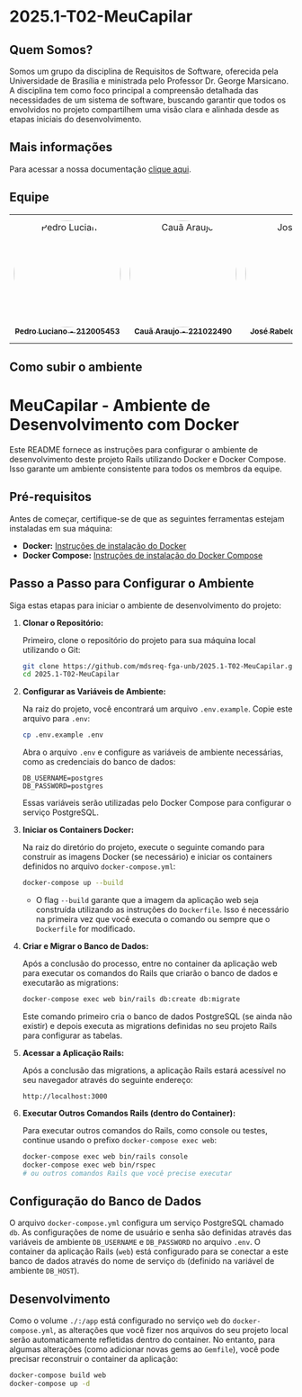 # 2025.1-T02-MeuCapilar

## Quem Somos?
Somos um grupo da disciplina de Requisitos de Software, oferecida pela Universidade de Brasília e ministrada pelo Professor Dr. George Marsicano. A disciplina tem como foco principal a compreensão detalhada das necessidades de um sistema de software, buscando garantir que todos os envolvidos no projeto compartilhem uma visão clara e alinhada desde as etapas iniciais do desenvolvimento.

## Mais informações 

Para acessar a nossa documentação [clique aqui](https://mdsreq-fga-unb.github.io/2025.1-T02-MeuCapilar/).


## Equipe

<center>
<table>
  <tr>
    <td align="center">
      <a href="https://github.com/PedroALuciano">
        <img src="https://github.com/PedroALuciano.png" width="190" style="border-radius: 50%;" alt="Pedro Luciano"/>
        <br/><sub><b>Pedro Luciano - 212005453</b></sub>
      </a>
    </td>
    <td align="center">
      <a href="https://github.com/caua08">
        <img src="https://github.com/caua08.png" width="190" style="border-radius: 50%;" alt="Cauã Araujo"/>
        <br/><sub><b>Cauã Araujo - 221022490</b></sub>
      </a>
    </td>
    <td align="center">
      <a href="https://github.com/joseandre25">
        <img src="https://github.com/joseandre25.png" width="190" style="border-radius: 50%;" alt="José Rabelo"/>
        <br/><sub><b>José Rabelo - 211062016</b></sub>
      </a>
    </td>
    <td align="center">
      <a href="https://github.com/miguelpiresgomes25">
        <img src="https://github.com/miguelpiresgomes25.png" width="190" style="border-radius: 50%;" alt="Miguel Pires"/>
        <br/><sub><b>Miguel Pires - 222007030</b></sub>
      </a>
    </td>
    <td align="center">
      <a href="https://github.com/devwallyson">
        <img src="https://github.com/devwallyson.png" width="190" style="border-radius: 50%;" alt="Wallyson Souza"/>
        <br/><sub><b>Wallyson Souza - 222006196</b></sub>
      </a>
    </td>
    <td align="center">
      <a href="https://github.com/iancostag">
        <img src="https://github.com/iancostag.png" width="190" style="border-radius: 50%;" alt="Ian Costa"/>
        <br/><sub><b>Ian Costa - 222014859</b></sub>
      </a>
    </td>
  </tr>
</table>
</center>

## Como subir o ambiente

# MeuCapilar - Ambiente de Desenvolvimento com Docker

Este README fornece as instruções para configurar o ambiente de desenvolvimento deste projeto Rails utilizando Docker e Docker Compose. Isso garante um ambiente consistente para todos os membros da equipe.

## Pré-requisitos

Antes de começar, certifique-se de que as seguintes ferramentas estejam instaladas em sua máquina:

* **Docker:** [Instruções de instalação do Docker](https://docs.docker.com/engine/install/)
* **Docker Compose:** [Instruções de instalação do Docker Compose](https://docs.docker.com/compose/install/)

## Passo a Passo para Configurar o Ambiente

Siga estas etapas para iniciar o ambiente de desenvolvimento do projeto:

1.  **Clonar o Repositório:**

    Primeiro, clone o repositório do projeto para sua máquina local utilizando o Git:

    ```bash
    git clone https://github.com/mdsreq-fga-unb/2025.1-T02-MeuCapilar.git
    cd 2025.1-T02-MeuCapilar
    ```


2.  **Configurar as Variáveis de Ambiente:**

    Na raiz do projeto, você encontrará um arquivo `.env.example`. Copie este arquivo para `.env`:

    ```bash
    cp .env.example .env
    ```

    Abra o arquivo `.env` e configure as variáveis de ambiente necessárias, como as credenciais do banco de dados:

    ```
    DB_USERNAME=postgres
    DB_PASSWORD=postgres
    ```

    Essas variáveis serão utilizadas pelo Docker Compose para configurar o serviço PostgreSQL.

3.  **Iniciar os Containers Docker:**

    Na raiz do diretório do projeto, execute o seguinte comando para construir as imagens Docker (se necessário) e iniciar os containers definidos no arquivo `docker-compose.yml`:

    ```bash
    docker-compose up --build
    ```

    * O flag `--build` garante que a imagem da aplicação web seja construída utilizando as instruções do `Dockerfile`. Isso é necessário na primeira vez que você executa o comando ou sempre que o `Dockerfile` for modificado.

4.  **Criar e Migrar o Banco de Dados:**

    Após a conclusão do processo, entre no container da aplicação web para executar os comandos do Rails que criarão o banco de dados e executarão as migrations:

    ```bash
    docker-compose exec web bin/rails db:create db:migrate
    ```

    Este comando primeiro cria o banco de dados PostgreSQL (se ainda não existir) e depois executa as migrations definidas no seu projeto Rails para configurar as tabelas.

5.  **Acessar a Aplicação Rails:**

    Após a conclusão das migrations, a aplicação Rails estará acessível no seu navegador através do seguinte endereço:

    ```
    http://localhost:3000
    ```

6.  **Executar Outros Comandos Rails (dentro do Container):**

    Para executar outros comandos do Rails, como console ou testes, continue usando o prefixo `docker-compose exec web`:

    ```bash
    docker-compose exec web bin/rails console
    docker-compose exec web bin/rspec
    # ou outros comandos Rails que você precise executar
    ```


## Configuração do Banco de Dados

O arquivo `docker-compose.yml` configura um serviço PostgreSQL chamado `db`. As configurações de nome de usuário e senha são definidas através das variáveis de ambiente `DB_USERNAME` e `DB_PASSWORD` no arquivo `.env`. O container da aplicação Rails (`web`) está configurado para se conectar a este banco de dados através do nome de serviço `db` (definido na variável de ambiente `DB_HOST`).

## Desenvolvimento

Como o volume `./:/app` está configurado no serviço `web` do `docker-compose.yml`, as alterações que você fizer nos arquivos do seu projeto local serão automaticamente refletidas dentro do container. No entanto, para algumas alterações (como adicionar novas gems ao `Gemfile`), você pode precisar reconstruir o container da aplicação:

```bash
docker-compose build web
docker-compose up -d